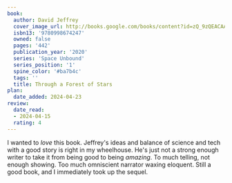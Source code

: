 ```yaml
---
book:
  author: David Jeffrey
  cover_image_url: http://books.google.com/books/content?id=zQ_9zQEACAAJ&printsec=frontcover&img=1&zoom=1&source=gbs_api
  isbn13: '9780998674247'
  owned: false
  pages: '442'
  publication_year: '2020'
  series: 'Space Unbound'
  series_position: '1'
  spine_color: '#ba7b4c'
  tags: ''
  title: Through a Forest of Stars
plan:
  date_added: 2024-04-23
review:
  date_read:
  - 2024-04-15
  rating: 4
---
```

I wanted to *love* this book. Jeffrey's ideas and balance of science and tech with a good story is right in my wheelhouse. He's just not a strong enough writer to take it from being good to being _amazing_. To much telling, not enough showing. Too much omniscient narrator waxing eloquent. Still a good book, and I immediately took up the sequel.
